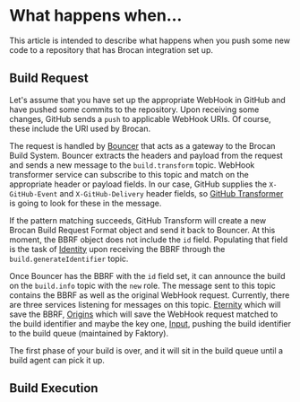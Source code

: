 # What happens when...

This article is intended to describe what happens when you push some new code to a repository that has Brocan integration set up.

## Build Request

Let's assume that you have set up the appropriate WebHook in GitHub and have pushed some commits to the repository. Upon receiving some changes, GitHub sends a `push` to applicable WebHook URIs. Of course, these include the URI used by Brocan.

The request is handled by [Bouncer](../../components/services/bouncer) that acts as a gateway to the Brocan Build System. Bouncer extracts the headers and payload from the request and sends a new message to the `build.transform` topic. WebHook transformer service can subscribe to this topic and match on the appropriate header or payload fields. In our case, GitHub supplies the `X-GitHub-Event` and `X-GitHub-Delivery` header fields, so [GitHub Transformer](../../components/services/transformer/github) is going to look for these in the message. 

If the pattern matching succeeds, GitHub Transform will create a new Brocan Build Request Format object and send it back to Bouncer. At this moment, the BBRF object does not include the `id` field. Populating that field is the task of [Identity](../../components/services/identity) upon receiving the BBRF through the `build.generateIdentifier` topic.

Once Bouncer has the BBRF with the `id` field set, it can announce the build on the `build.info` topic with the `new` role. The message sent to this topic contains the BBRF as well as the original WebHook request. Currently, there are three services listening for messages on this topic. [Eternity](../../components/services/eternity) which will save the BBRF, [Origins](../../components/services/origins) which will save the WebHook request matched to the build identifier and maybe the key one, [Input](../../components/services/input), pushing the build identifier to the build queue (maintained by Faktory).

The first phase of your build is over, and it will sit in the build queue until a build agent can pick it up.

## Build Execution
